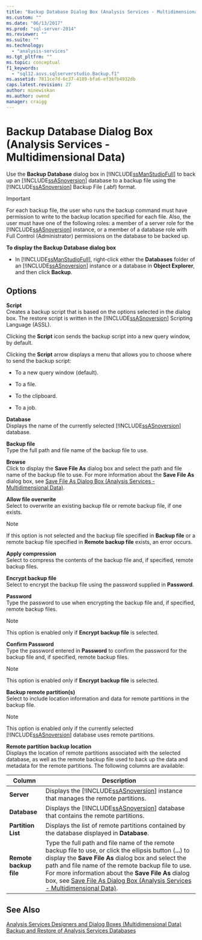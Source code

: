 ```yaml
---
title: "Backup Database Dialog Box (Analysis Services - Multidimensional Data) | Microsoft Docs"
ms.custom: ""
ms.date: "06/13/2017"
ms.prod: "sql-server-2014"
ms.reviewer: ""
ms.suite: ""
ms.technology: 
  - "analysis-services"
ms.tgt_pltfrm: ""
ms.topic: conceptual
f1_keywords: 
  - "sql12.asvs.sqlserverstudio.Backup.f1"
ms.assetid: 7811ce7d-6c37-4189-bfa6-ef36fb4932db
caps.latest.revision: 27
author: minewiskan
ms.author: owend
manager: craigg
---
```

# Backup Database Dialog Box (Analysis Services - Multidimensional Data)
  Use the **Backup Database** dialog box in [!INCLUDE[ssManStudioFull](../includes/ssmanstudiofull-md.md)] to back up an [!INCLUDE[ssASnoversion](../includes/ssasnoversion-md.md)] database to a backup file using the [!INCLUDE[ssASnoversion](../includes/ssasnoversion-md.md)] Backup File (.abf) format.  
  
> [!IMPORTANT]  
>  For each backup file, the user who runs the backup command must have permission to write to the backup location specified for each file. Also, the user must have one of the following roles: a member of a server role for the [!INCLUDE[ssASnoversion](../includes/ssasnoversion-md.md)] instance, or a member of a database role with Full Control (Administrator) permissions on the database to be backed up.  
  
 **To display the Backup Database dialog box**  
  
-   In [!INCLUDE[ssManStudioFull](../includes/ssmanstudiofull-md.md)], right-click either the **Databases** folder of an [!INCLUDE[ssASnoversion](../includes/ssasnoversion-md.md)] instance or a database in **Object Explorer**, and then click **Backup**.  
  
## Options  
 **Script**  
 Creates a backup script that is based on the options selected in the dialog box. The restore script is written in the [!INCLUDE[ssASnoversion](../includes/ssasnoversion-md.md)] Scripting Language (ASSL).  
  
 Clicking the **Script** icon sends the backup script into a new query window, by default.  
  
 Clicking the **Script** arrow displays a menu that allows you to choose where to send the backup script:  
  
-   To a new query window (default).  
  
-   To a file.  
  
-   To the clipboard.  
  
-   To a job.  
  
 **Database**  
 Displays the name of the currently selected [!INCLUDE[ssASnoversion](../includes/ssasnoversion-md.md)] database.  
  
 **Backup file**  
 Type the full path and file name of the backup file to use.  
  
 **Browse**  
 Click to display the **Save File As** dialog box and select the path and file name of the backup file to use. For more information about the **Save File As** dialog box, see [Save File As Dialog Box &#40;Analysis Services - Multidimensional Data&#41;](save-file-as-dialog-box-analysis-services-multidimensional-data.md).  
  
 **Allow file overwrite**  
 Select to overwrite an existing backup file or remote backup file, if one exists.  
  
> [!NOTE]  
>  If this option is not selected and the backup file specified in **Backup file** or a remote backup file specified in **Remote backup file** exists, an error occurs.  
  
 **Apply compression**  
 Select to compress the contents of the backup file and, if specified, remote backup files.  
  
 **Encrypt backup file**  
 Select to encrypt the backup file using the password supplied in **Password**.  
  
 **Password**  
 Type the password to use when encrypting the backup file and, if specified, remote backup files.  
  
> [!NOTE]  
>  This option is enabled only if **Encrypt backup file** is selected.  
  
 **Confirm Password**  
 Type the password entered in **Password** to confirm the password for the backup file and, if specified, remote backup files.  
  
> [!NOTE]  
>  This option is enabled only if **Encrypt backup file** is selected.  
  
 **Backup remote partition(s)**  
 Select to include location information and data for remote partitions in the backup file.  
  
> [!NOTE]  
>  This option is enabled only if the currently selected [!INCLUDE[ssASnoversion](../includes/ssasnoversion-md.md)] database uses remote partitions.  
  
 **Remote partition backup location**  
 Displays the location of remote partitions associated with the selected database, as well as the remote backup file used to back up the data and metadata for the remote partitions. The following columns are available:  
  
|Column|Description|  
|------------|-----------------|  
|**Server**|Displays the [!INCLUDE[ssASnoversion](../includes/ssasnoversion-md.md)] instance that manages the remote partitions.|  
|**Database**|Displays the [!INCLUDE[ssASnoversion](../includes/ssasnoversion-md.md)] database that contains the remote partitions.|  
|**Partition List**|Displays the list of remote partitions contained by the database displayed in **Database**.|  
|**Remote backup file**|Type the full path and file name of the remote backup file to use, or click the ellipsis button (**...**) to display the **Save File As** dialog box and select the path and file name of the remote backup file to use. For more information about the **Save File As** dialog box, see [Save File As Dialog Box &#40;Analysis Services - Multidimensional Data&#41;](save-file-as-dialog-box-analysis-services-multidimensional-data.md).|  
  
## See Also  
 [Analysis Services Designers and Dialog Boxes &#40;Multidimensional Data&#41;](analysis-services-designers-and-dialog-boxes-multidimensional-data.md)   
 [Backup and Restore of Analysis Services Databases](multidimensional-models/backup-and-restore-of-analysis-services-databases.md)  
  
  
